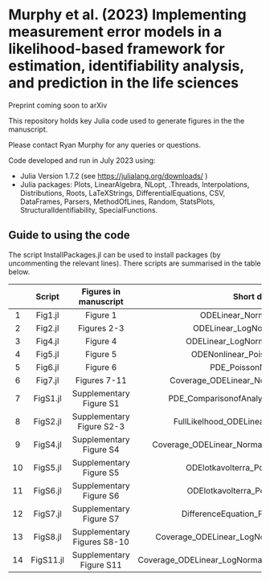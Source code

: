 # Murphy et al. (2023)  Implementing measurement error models in a likelihood-based framework for estimation, identifiability analysis, and prediction in the life sciences

Preprint coming soon to arXiv

This repository holds key Julia code used to generate figures in the the manuscript.

Please contact Ryan Murphy for any queries or questions.

Code developed and run in July 2023 using:

- Julia Version  1.7.2 (see https://julialang.org/downloads/ )
- Julia packages: Plots, LinearAlgebra, NLopt, .Threads, Interpolations, Distributions, Roots, LaTeXStrings, DifferentialEquations, CSV, DataFrames, Parsers, MethodOfLines, Random, StatsPlots, StructuralIdentifiability, SpecialFunctions.

## Guide to using the code
The script InstallPackages.jl can be used to install packages (by uncommenting the relevant lines). There scripts are summarised in the table below.


| | Script        | Figures in manuscript | Short description           | 
| :---:   | :---: | :---: | :---: |
|1| Fig1.jl  | Figure 1 | ODELinear_NormalNoise_NormalFit |
|2| Fig2.jl     | Figures 2-3 |  ODELinear_LogNormalNoise_NormalFit   |  
|3|  Fig4.jl | Figure 4 | ODELinear_LogNormalNoise_LogNormalFit  |  
|4| Fig5.jl  | Figure 5 | ODENonlinear_PoissonNoise_PoissonFit  |  
|5| Fig6.jl | Figure 6  | PDE_PoissonNoise_PoissonFit | 
|6| Fig7.jl | Figures 7-11 | Coverage_ODELinear_NormalNoise_NormalFit_MLE  | 
|7| FigS1.jl | Supplementary Figure S1 | PDE_ComparisonofAnalyticalandNumericalSolutions  | 
|8| FigS2.jl | Supplementary Figure S2-3 | FullLikelhood_ODELinear_NormalNoise_NormalFit   | 
|9| FigS4.jl | Supplementary Figure S4 |  Coverage_ODELinear_NormalNoise_NormalFit_FullLikelihood | 
|10| FigS5.jl |Supplementary Figure S5 | ODElotkavolterra_PoissonNoise_PoissonFit    | 
|11| FigS6.jl |Supplementary Figure S6 | ODElotkavolterra_PoissonNoise_NormalFit   | 
|12| FigS7.jl |Supplementary Figure S7 |  DifferenceEquation_PoissonNoise_PoissonFit  | 
|13| FigS8.jl | Supplementary Figures S8-10 | Coverage_ODELinear_LogNormalNoise_LogNormalFit_MLE  | 
|14| FigS11.jl |Supplementary Figure S11 |Coverage_ODELinear_LogNormalNoise_LogNormalFit_FullLikelihood   | 



